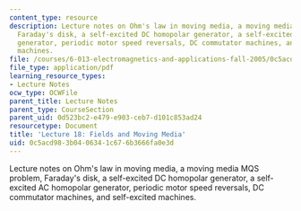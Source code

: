 ```yaml
---
content_type: resource
description: Lecture notes on Ohm's law in moving media, a moving media MQS problem,
  Faraday's disk, a self-excited DC homopolar generator, a self-excited AC homopolar
  generator, periodic motor speed reversals, DC commutator machines, and self-excited
  machines.
file: /courses/6-013-electromagnetics-and-applications-fall-2005/0c5acd983b0406341c676b3666fa0e3d_lec18.pdf
file_type: application/pdf
learning_resource_types:
- Lecture Notes
ocw_type: OCWFile
parent_title: Lecture Notes
parent_type: CourseSection
parent_uid: 0d523bc2-e479-e903-ceb7-d101c853ad24
resourcetype: Document
title: 'Lecture 18: Fields and Moving Media'
uid: 0c5acd98-3b04-0634-1c67-6b3666fa0e3d
---
```

Lecture notes on Ohm's law in moving media, a moving media MQS problem, Faraday's disk, a self-excited DC homopolar generator, a self-excited AC homopolar generator, periodic motor speed reversals, DC commutator machines, and self-excited machines.